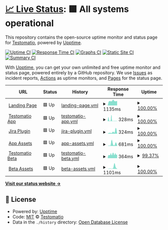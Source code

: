 # [📈 Live Status](https://status.testomat.io): <!--live status--> **🟩 All systems operational**

This repository contains the open-source uptime monitor and status page for [Testomatio](https://testomat.io), powered by [Upptime](https://github.com/upptime/upptime).

[![Uptime CI](https://github.com/koj-co/upptime/workflows/Uptime%20CI/badge.svg)](https://github.com/koj-co/upptime/actions?query=workflow%3A%22Uptime+CI%22)
[![Response Time CI](https://github.com/koj-co/upptime/workflows/Response%20Time%20CI/badge.svg)](https://github.com/koj-co/upptime/actions?query=workflow%3A%22Response+Time+CI%22)
[![Graphs CI](https://github.com/koj-co/upptime/workflows/Graphs%20CI/badge.svg)](https://github.com/koj-co/upptime/actions?query=workflow%3A%22Graphs+CI%22)
[![Static Site CI](https://github.com/koj-co/upptime/workflows/Static%20Site%20CI/badge.svg)](https://github.com/koj-co/upptime/actions?query=workflow%3A%22Static+Site+CI%22)
[![Summary CI](https://github.com/koj-co/upptime/workflows/Summary%20CI/badge.svg)](https://github.com/koj-co/upptime/actions?query=workflow%3A%22Summary+CI%22)

With [Upptime](https://upptime.js.org), you can get your own unlimited and free uptime monitor and status page, powered entirely by a GitHub repository. We use [Issues](https://github.com/testomatio/status/issues) as incident reports, [Actions](https://github.com/testomatio/status/actions) as uptime monitors, and [Pages](https://status.testomat.io) for the status page.

<!--start: status pages-->
<!-- This summary is generated by Upptime (https://github.com/upptime/upptime) -->
<!-- Do not edit this manually, your changes will be overwritten -->
<!-- prettier-ignore -->
| URL | Status | History | Response Time | Uptime |
| --- | ------ | ------- | ------------- | ------ |
| <img alt="" src="https://favicons.githubusercontent.com/testomat.io" height="13"> [Landing Page](https://testomat.io) | 🟩 Up | [landing-page.yml](https://github.com/testomatio/status/commits/HEAD/history/landing-page.yml) | <details><summary><img alt="Response time graph" src="./graphs/landing-page/response-time-week.png" height="20"> 1135ms</summary><br><a href="https://status.testomat.io/history/landing-page"><img alt="Response time 1050" src="https://img.shields.io/endpoint?url=https%3A%2F%2Fraw.githubusercontent.com%2Ftestomatio%2Fstatus%2FHEAD%2Fapi%2Flanding-page%2Fresponse-time.json"></a><br><a href="https://status.testomat.io/history/landing-page"><img alt="24-hour response time 1146" src="https://img.shields.io/endpoint?url=https%3A%2F%2Fraw.githubusercontent.com%2Ftestomatio%2Fstatus%2FHEAD%2Fapi%2Flanding-page%2Fresponse-time-day.json"></a><br><a href="https://status.testomat.io/history/landing-page"><img alt="7-day response time 1135" src="https://img.shields.io/endpoint?url=https%3A%2F%2Fraw.githubusercontent.com%2Ftestomatio%2Fstatus%2FHEAD%2Fapi%2Flanding-page%2Fresponse-time-week.json"></a><br><a href="https://status.testomat.io/history/landing-page"><img alt="30-day response time 1077" src="https://img.shields.io/endpoint?url=https%3A%2F%2Fraw.githubusercontent.com%2Ftestomatio%2Fstatus%2FHEAD%2Fapi%2Flanding-page%2Fresponse-time-month.json"></a><br><a href="https://status.testomat.io/history/landing-page"><img alt="1-year response time 1050" src="https://img.shields.io/endpoint?url=https%3A%2F%2Fraw.githubusercontent.com%2Ftestomatio%2Fstatus%2FHEAD%2Fapi%2Flanding-page%2Fresponse-time-year.json"></a></details> | <details><summary><a href="https://status.testomat.io/history/landing-page">100.00%</a></summary><a href="https://status.testomat.io/history/landing-page"><img alt="All-time uptime 93.46%" src="https://img.shields.io/endpoint?url=https%3A%2F%2Fraw.githubusercontent.com%2Ftestomatio%2Fstatus%2FHEAD%2Fapi%2Flanding-page%2Fuptime.json"></a><br><a href="https://status.testomat.io/history/landing-page"><img alt="24-hour uptime 100.00%" src="https://img.shields.io/endpoint?url=https%3A%2F%2Fraw.githubusercontent.com%2Ftestomatio%2Fstatus%2FHEAD%2Fapi%2Flanding-page%2Fuptime-day.json"></a><br><a href="https://status.testomat.io/history/landing-page"><img alt="7-day uptime 100.00%" src="https://img.shields.io/endpoint?url=https%3A%2F%2Fraw.githubusercontent.com%2Ftestomatio%2Fstatus%2FHEAD%2Fapi%2Flanding-page%2Fuptime-week.json"></a><br><a href="https://status.testomat.io/history/landing-page"><img alt="30-day uptime 100.00%" src="https://img.shields.io/endpoint?url=https%3A%2F%2Fraw.githubusercontent.com%2Ftestomatio%2Fstatus%2FHEAD%2Fapi%2Flanding-page%2Fuptime-month.json"></a><br><a href="https://status.testomat.io/history/landing-page"><img alt="1-year uptime 93.46%" src="https://img.shields.io/endpoint?url=https%3A%2F%2Fraw.githubusercontent.com%2Ftestomatio%2Fstatus%2FHEAD%2Fapi%2Flanding-page%2Fuptime-year.json"></a></details>
| <img alt="" src="https://favicons.githubusercontent.com/app.testomat.io" height="13"> [Testomatio App](https://app.testomat.io/users/sign_in) | 🟩 Up | [testomatio-app.yml](https://github.com/testomatio/status/commits/HEAD/history/testomatio-app.yml) | <details><summary><img alt="Response time graph" src="./graphs/testomatio-app/response-time-week.png" height="20"> 328ms</summary><br><a href="https://status.testomat.io/history/testomatio-app"><img alt="Response time 447" src="https://img.shields.io/endpoint?url=https%3A%2F%2Fraw.githubusercontent.com%2Ftestomatio%2Fstatus%2FHEAD%2Fapi%2Ftestomatio-app%2Fresponse-time.json"></a><br><a href="https://status.testomat.io/history/testomatio-app"><img alt="24-hour response time 279" src="https://img.shields.io/endpoint?url=https%3A%2F%2Fraw.githubusercontent.com%2Ftestomatio%2Fstatus%2FHEAD%2Fapi%2Ftestomatio-app%2Fresponse-time-day.json"></a><br><a href="https://status.testomat.io/history/testomatio-app"><img alt="7-day response time 328" src="https://img.shields.io/endpoint?url=https%3A%2F%2Fraw.githubusercontent.com%2Ftestomatio%2Fstatus%2FHEAD%2Fapi%2Ftestomatio-app%2Fresponse-time-week.json"></a><br><a href="https://status.testomat.io/history/testomatio-app"><img alt="30-day response time 972" src="https://img.shields.io/endpoint?url=https%3A%2F%2Fraw.githubusercontent.com%2Ftestomatio%2Fstatus%2FHEAD%2Fapi%2Ftestomatio-app%2Fresponse-time-month.json"></a><br><a href="https://status.testomat.io/history/testomatio-app"><img alt="1-year response time 447" src="https://img.shields.io/endpoint?url=https%3A%2F%2Fraw.githubusercontent.com%2Ftestomatio%2Fstatus%2FHEAD%2Fapi%2Ftestomatio-app%2Fresponse-time-year.json"></a></details> | <details><summary><a href="https://status.testomat.io/history/testomatio-app">100.00%</a></summary><a href="https://status.testomat.io/history/testomatio-app"><img alt="All-time uptime 99.94%" src="https://img.shields.io/endpoint?url=https%3A%2F%2Fraw.githubusercontent.com%2Ftestomatio%2Fstatus%2FHEAD%2Fapi%2Ftestomatio-app%2Fuptime.json"></a><br><a href="https://status.testomat.io/history/testomatio-app"><img alt="24-hour uptime 100.00%" src="https://img.shields.io/endpoint?url=https%3A%2F%2Fraw.githubusercontent.com%2Ftestomatio%2Fstatus%2FHEAD%2Fapi%2Ftestomatio-app%2Fuptime-day.json"></a><br><a href="https://status.testomat.io/history/testomatio-app"><img alt="7-day uptime 100.00%" src="https://img.shields.io/endpoint?url=https%3A%2F%2Fraw.githubusercontent.com%2Ftestomatio%2Fstatus%2FHEAD%2Fapi%2Ftestomatio-app%2Fuptime-week.json"></a><br><a href="https://status.testomat.io/history/testomatio-app"><img alt="30-day uptime 99.60%" src="https://img.shields.io/endpoint?url=https%3A%2F%2Fraw.githubusercontent.com%2Ftestomatio%2Fstatus%2FHEAD%2Fapi%2Ftestomatio-app%2Fuptime-month.json"></a><br><a href="https://status.testomat.io/history/testomatio-app"><img alt="1-year uptime 99.94%" src="https://img.shields.io/endpoint?url=https%3A%2F%2Fraw.githubusercontent.com%2Ftestomatio%2Fstatus%2FHEAD%2Fapi%2Ftestomatio-app%2Fuptime-year.json"></a></details>
| <img alt="" src="https://favicons.githubusercontent.com/jira.testomat.io" height="13"> [Jira Plugin](https://jira.testomat.io/) | 🟩 Up | [jira-plugin.yml](https://github.com/testomatio/status/commits/HEAD/history/jira-plugin.yml) | <details><summary><img alt="Response time graph" src="./graphs/jira-plugin/response-time-week.png" height="20"> 324ms</summary><br><a href="https://status.testomat.io/history/jira-plugin"><img alt="Response time 194" src="https://img.shields.io/endpoint?url=https%3A%2F%2Fraw.githubusercontent.com%2Ftestomatio%2Fstatus%2FHEAD%2Fapi%2Fjira-plugin%2Fresponse-time.json"></a><br><a href="https://status.testomat.io/history/jira-plugin"><img alt="24-hour response time 1117" src="https://img.shields.io/endpoint?url=https%3A%2F%2Fraw.githubusercontent.com%2Ftestomatio%2Fstatus%2FHEAD%2Fapi%2Fjira-plugin%2Fresponse-time-day.json"></a><br><a href="https://status.testomat.io/history/jira-plugin"><img alt="7-day response time 324" src="https://img.shields.io/endpoint?url=https%3A%2F%2Fraw.githubusercontent.com%2Ftestomatio%2Fstatus%2FHEAD%2Fapi%2Fjira-plugin%2Fresponse-time-week.json"></a><br><a href="https://status.testomat.io/history/jira-plugin"><img alt="30-day response time 188" src="https://img.shields.io/endpoint?url=https%3A%2F%2Fraw.githubusercontent.com%2Ftestomatio%2Fstatus%2FHEAD%2Fapi%2Fjira-plugin%2Fresponse-time-month.json"></a><br><a href="https://status.testomat.io/history/jira-plugin"><img alt="1-year response time 194" src="https://img.shields.io/endpoint?url=https%3A%2F%2Fraw.githubusercontent.com%2Ftestomatio%2Fstatus%2FHEAD%2Fapi%2Fjira-plugin%2Fresponse-time-year.json"></a></details> | <details><summary><a href="https://status.testomat.io/history/jira-plugin">100.00%</a></summary><a href="https://status.testomat.io/history/jira-plugin"><img alt="All-time uptime 100.00%" src="https://img.shields.io/endpoint?url=https%3A%2F%2Fraw.githubusercontent.com%2Ftestomatio%2Fstatus%2FHEAD%2Fapi%2Fjira-plugin%2Fuptime.json"></a><br><a href="https://status.testomat.io/history/jira-plugin"><img alt="24-hour uptime 100.00%" src="https://img.shields.io/endpoint?url=https%3A%2F%2Fraw.githubusercontent.com%2Ftestomatio%2Fstatus%2FHEAD%2Fapi%2Fjira-plugin%2Fuptime-day.json"></a><br><a href="https://status.testomat.io/history/jira-plugin"><img alt="7-day uptime 100.00%" src="https://img.shields.io/endpoint?url=https%3A%2F%2Fraw.githubusercontent.com%2Ftestomatio%2Fstatus%2FHEAD%2Fapi%2Fjira-plugin%2Fuptime-week.json"></a><br><a href="https://status.testomat.io/history/jira-plugin"><img alt="30-day uptime 100.00%" src="https://img.shields.io/endpoint?url=https%3A%2F%2Fraw.githubusercontent.com%2Ftestomatio%2Fstatus%2FHEAD%2Fapi%2Fjira-plugin%2Fuptime-month.json"></a><br><a href="https://status.testomat.io/history/jira-plugin"><img alt="1-year uptime 100.00%" src="https://img.shields.io/endpoint?url=https%3A%2F%2Fraw.githubusercontent.com%2Ftestomatio%2Fstatus%2FHEAD%2Fapi%2Fjira-plugin%2Fuptime-year.json"></a></details>
| <img alt="" src="https://favicons.githubusercontent.com/app-assets.testomat.io" height="13"> [App Assets](https://app-assets.testomat.io/assets/frontend.css) | 🟩 Up | [app-assets.yml](https://github.com/testomatio/status/commits/HEAD/history/app-assets.yml) | <details><summary><img alt="Response time graph" src="./graphs/app-assets/response-time-week.png" height="20"> 681ms</summary><br><a href="https://status.testomat.io/history/app-assets"><img alt="Response time 912" src="https://img.shields.io/endpoint?url=https%3A%2F%2Fraw.githubusercontent.com%2Ftestomatio%2Fstatus%2FHEAD%2Fapi%2Fapp-assets%2Fresponse-time.json"></a><br><a href="https://status.testomat.io/history/app-assets"><img alt="24-hour response time 1246" src="https://img.shields.io/endpoint?url=https%3A%2F%2Fraw.githubusercontent.com%2Ftestomatio%2Fstatus%2FHEAD%2Fapi%2Fapp-assets%2Fresponse-time-day.json"></a><br><a href="https://status.testomat.io/history/app-assets"><img alt="7-day response time 681" src="https://img.shields.io/endpoint?url=https%3A%2F%2Fraw.githubusercontent.com%2Ftestomatio%2Fstatus%2FHEAD%2Fapi%2Fapp-assets%2Fresponse-time-week.json"></a><br><a href="https://status.testomat.io/history/app-assets"><img alt="30-day response time 463" src="https://img.shields.io/endpoint?url=https%3A%2F%2Fraw.githubusercontent.com%2Ftestomatio%2Fstatus%2FHEAD%2Fapi%2Fapp-assets%2Fresponse-time-month.json"></a><br><a href="https://status.testomat.io/history/app-assets"><img alt="1-year response time 912" src="https://img.shields.io/endpoint?url=https%3A%2F%2Fraw.githubusercontent.com%2Ftestomatio%2Fstatus%2FHEAD%2Fapi%2Fapp-assets%2Fresponse-time-year.json"></a></details> | <details><summary><a href="https://status.testomat.io/history/app-assets">100.00%</a></summary><a href="https://status.testomat.io/history/app-assets"><img alt="All-time uptime 99.98%" src="https://img.shields.io/endpoint?url=https%3A%2F%2Fraw.githubusercontent.com%2Ftestomatio%2Fstatus%2FHEAD%2Fapi%2Fapp-assets%2Fuptime.json"></a><br><a href="https://status.testomat.io/history/app-assets"><img alt="24-hour uptime 100.00%" src="https://img.shields.io/endpoint?url=https%3A%2F%2Fraw.githubusercontent.com%2Ftestomatio%2Fstatus%2FHEAD%2Fapi%2Fapp-assets%2Fuptime-day.json"></a><br><a href="https://status.testomat.io/history/app-assets"><img alt="7-day uptime 100.00%" src="https://img.shields.io/endpoint?url=https%3A%2F%2Fraw.githubusercontent.com%2Ftestomatio%2Fstatus%2FHEAD%2Fapi%2Fapp-assets%2Fuptime-week.json"></a><br><a href="https://status.testomat.io/history/app-assets"><img alt="30-day uptime 100.00%" src="https://img.shields.io/endpoint?url=https%3A%2F%2Fraw.githubusercontent.com%2Ftestomatio%2Fstatus%2FHEAD%2Fapi%2Fapp-assets%2Fuptime-month.json"></a><br><a href="https://status.testomat.io/history/app-assets"><img alt="1-year uptime 99.98%" src="https://img.shields.io/endpoint?url=https%3A%2F%2Fraw.githubusercontent.com%2Ftestomatio%2Fstatus%2FHEAD%2Fapi%2Fapp-assets%2Fuptime-year.json"></a></details>
| <img alt="" src="https://favicons.githubusercontent.com/beta.testomat.io" height="13"> [Testomatio Beta](https://beta.testomat.io/users/sign_in) | 🟩 Up | [testomatio-beta.yml](https://github.com/testomatio/status/commits/HEAD/history/testomatio-beta.yml) | <details><summary><img alt="Response time graph" src="./graphs/testomatio-beta/response-time-week.png" height="20"> 364ms</summary><br><a href="https://status.testomat.io/history/testomatio-beta"><img alt="Response time 333" src="https://img.shields.io/endpoint?url=https%3A%2F%2Fraw.githubusercontent.com%2Ftestomatio%2Fstatus%2FHEAD%2Fapi%2Ftestomatio-beta%2Fresponse-time.json"></a><br><a href="https://status.testomat.io/history/testomatio-beta"><img alt="24-hour response time 279" src="https://img.shields.io/endpoint?url=https%3A%2F%2Fraw.githubusercontent.com%2Ftestomatio%2Fstatus%2FHEAD%2Fapi%2Ftestomatio-beta%2Fresponse-time-day.json"></a><br><a href="https://status.testomat.io/history/testomatio-beta"><img alt="7-day response time 364" src="https://img.shields.io/endpoint?url=https%3A%2F%2Fraw.githubusercontent.com%2Ftestomatio%2Fstatus%2FHEAD%2Fapi%2Ftestomatio-beta%2Fresponse-time-week.json"></a><br><a href="https://status.testomat.io/history/testomatio-beta"><img alt="30-day response time 322" src="https://img.shields.io/endpoint?url=https%3A%2F%2Fraw.githubusercontent.com%2Ftestomatio%2Fstatus%2FHEAD%2Fapi%2Ftestomatio-beta%2Fresponse-time-month.json"></a><br><a href="https://status.testomat.io/history/testomatio-beta"><img alt="1-year response time 333" src="https://img.shields.io/endpoint?url=https%3A%2F%2Fraw.githubusercontent.com%2Ftestomatio%2Fstatus%2FHEAD%2Fapi%2Ftestomatio-beta%2Fresponse-time-year.json"></a></details> | <details><summary><a href="https://status.testomat.io/history/testomatio-beta">99.37%</a></summary><a href="https://status.testomat.io/history/testomatio-beta"><img alt="All-time uptime 95.51%" src="https://img.shields.io/endpoint?url=https%3A%2F%2Fraw.githubusercontent.com%2Ftestomatio%2Fstatus%2FHEAD%2Fapi%2Ftestomatio-beta%2Fuptime.json"></a><br><a href="https://status.testomat.io/history/testomatio-beta"><img alt="24-hour uptime 100.00%" src="https://img.shields.io/endpoint?url=https%3A%2F%2Fraw.githubusercontent.com%2Ftestomatio%2Fstatus%2FHEAD%2Fapi%2Ftestomatio-beta%2Fuptime-day.json"></a><br><a href="https://status.testomat.io/history/testomatio-beta"><img alt="7-day uptime 99.37%" src="https://img.shields.io/endpoint?url=https%3A%2F%2Fraw.githubusercontent.com%2Ftestomatio%2Fstatus%2FHEAD%2Fapi%2Ftestomatio-beta%2Fuptime-week.json"></a><br><a href="https://status.testomat.io/history/testomatio-beta"><img alt="30-day uptime 99.80%" src="https://img.shields.io/endpoint?url=https%3A%2F%2Fraw.githubusercontent.com%2Ftestomatio%2Fstatus%2FHEAD%2Fapi%2Ftestomatio-beta%2Fuptime-month.json"></a><br><a href="https://status.testomat.io/history/testomatio-beta"><img alt="1-year uptime 95.51%" src="https://img.shields.io/endpoint?url=https%3A%2F%2Fraw.githubusercontent.com%2Ftestomatio%2Fstatus%2FHEAD%2Fapi%2Ftestomatio-beta%2Fuptime-year.json"></a></details>
| <img alt="" src="https://favicons.githubusercontent.com/frontend.testomat.io" height="13"> [Beta Assets](https://frontend.testomat.io/assets/frontend.css) | 🟩 Up | [beta-assets.yml](https://github.com/testomatio/status/commits/HEAD/history/beta-assets.yml) | <details><summary><img alt="Response time graph" src="./graphs/beta-assets/response-time-week.png" height="20"> 1101ms</summary><br><a href="https://status.testomat.io/history/beta-assets"><img alt="Response time 884" src="https://img.shields.io/endpoint?url=https%3A%2F%2Fraw.githubusercontent.com%2Ftestomatio%2Fstatus%2FHEAD%2Fapi%2Fbeta-assets%2Fresponse-time.json"></a><br><a href="https://status.testomat.io/history/beta-assets"><img alt="24-hour response time 240" src="https://img.shields.io/endpoint?url=https%3A%2F%2Fraw.githubusercontent.com%2Ftestomatio%2Fstatus%2FHEAD%2Fapi%2Fbeta-assets%2Fresponse-time-day.json"></a><br><a href="https://status.testomat.io/history/beta-assets"><img alt="7-day response time 1101" src="https://img.shields.io/endpoint?url=https%3A%2F%2Fraw.githubusercontent.com%2Ftestomatio%2Fstatus%2FHEAD%2Fapi%2Fbeta-assets%2Fresponse-time-week.json"></a><br><a href="https://status.testomat.io/history/beta-assets"><img alt="30-day response time 641" src="https://img.shields.io/endpoint?url=https%3A%2F%2Fraw.githubusercontent.com%2Ftestomatio%2Fstatus%2FHEAD%2Fapi%2Fbeta-assets%2Fresponse-time-month.json"></a><br><a href="https://status.testomat.io/history/beta-assets"><img alt="1-year response time 884" src="https://img.shields.io/endpoint?url=https%3A%2F%2Fraw.githubusercontent.com%2Ftestomatio%2Fstatus%2FHEAD%2Fapi%2Fbeta-assets%2Fresponse-time-year.json"></a></details> | <details><summary><a href="https://status.testomat.io/history/beta-assets">100.00%</a></summary><a href="https://status.testomat.io/history/beta-assets"><img alt="All-time uptime 99.99%" src="https://img.shields.io/endpoint?url=https%3A%2F%2Fraw.githubusercontent.com%2Ftestomatio%2Fstatus%2FHEAD%2Fapi%2Fbeta-assets%2Fuptime.json"></a><br><a href="https://status.testomat.io/history/beta-assets"><img alt="24-hour uptime 100.00%" src="https://img.shields.io/endpoint?url=https%3A%2F%2Fraw.githubusercontent.com%2Ftestomatio%2Fstatus%2FHEAD%2Fapi%2Fbeta-assets%2Fuptime-day.json"></a><br><a href="https://status.testomat.io/history/beta-assets"><img alt="7-day uptime 100.00%" src="https://img.shields.io/endpoint?url=https%3A%2F%2Fraw.githubusercontent.com%2Ftestomatio%2Fstatus%2FHEAD%2Fapi%2Fbeta-assets%2Fuptime-week.json"></a><br><a href="https://status.testomat.io/history/beta-assets"><img alt="30-day uptime 99.96%" src="https://img.shields.io/endpoint?url=https%3A%2F%2Fraw.githubusercontent.com%2Ftestomatio%2Fstatus%2FHEAD%2Fapi%2Fbeta-assets%2Fuptime-month.json"></a><br><a href="https://status.testomat.io/history/beta-assets"><img alt="1-year uptime 99.99%" src="https://img.shields.io/endpoint?url=https%3A%2F%2Fraw.githubusercontent.com%2Ftestomatio%2Fstatus%2FHEAD%2Fapi%2Fbeta-assets%2Fuptime-year.json"></a></details>

<!--end: status pages-->

[**Visit our status website →**](https://status.testomat.io)

## 📄 License

- Powered by: [Upptime](https://github.com/upptime/upptime)
- Code: [MIT](./LICENSE) © [Testomatio](https://testomat.io)
- Data in the `./history` directory: [Open Database License](https://opendatacommons.org/licenses/odbl/1-0/)
